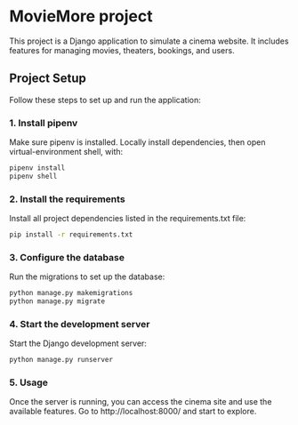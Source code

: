 # MovieMore project

This project is a Django application to simulate a cinema website. It includes features for managing movies, theaters, bookings, and users.


## Project Setup

Follow these steps to set up and run the application:

### 1. Install pipenv

Make sure pipenv is installed.
Locally install dependencies, then open virtual-environment shell, with:

```bash
pipenv install
pipenv shell
```
### 2. Install the requirements
Install all project dependencies listed in the requirements.txt file:
```bash
pip install -r requirements.txt
```
### 3. Configure the database
Run the migrations to set up the database:
```bash
python manage.py makemigrations
python manage.py migrate
```
### 4. Start the development server
Start the Django development server:
```bash
python manage.py runserver
```
### 5. Usage
Once the server is running, you can access the cinema site and use the available features.
Go to http://localhost:8000/ and start to explore.